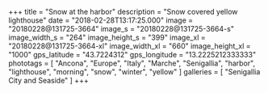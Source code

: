 +++
title = "Snow at the harbor"
description = "Snow covered yellow lighthouse"
date = "2018-02-28T13:17:25.000"
image = "20180228@131725-3664"
image_s = "20180228@131725-3664-s"
image_width_s = "264"
image_height_s = "399"
image_xl = "20180228@131725-3664-xl"
image_width_xl = "660"
image_height_xl = "1000"
gps_latitude = "43.7224312"
gps_longitude = "13.2225212333333"
phototags = [ "Ancona", "Europe", "Italy", "Marche", "Senigallia", "harbor", "lighthouse", "morning", "snow", "winter", "yellow" ]
galleries = [ "Senigallia City and Seaside" ]
+++
